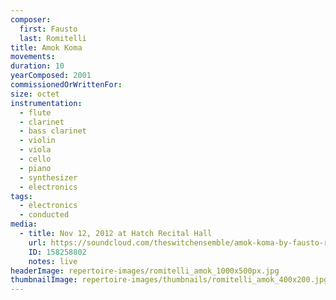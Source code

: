 ```yaml
---
composer:
  first: Fausto
  last: Romitelli
title: Amok Koma
movements:
duration: 10
yearComposed: 2001
commissionedOrWrittenFor:
size: octet
instrumentation:
  - flute
  - clarinet
  - bass clarinet
  - violin
  - viola
  - cello
  - piano
  - synthesizer
  - electronics
tags:
  - electronics
  - conducted
media:
  - title: Nov 12, 2012 at Hatch Recital Hall
    url: https://soundcloud.com/theswitchensemble/amok-koma-by-fausto-romitelli-nov-12-2012
    ID: 158258802
    notes: live
headerImage: repertoire-images/romitelli_amok_1000x500px.jpg
thumbnailImage: repertoire-images/thumbnails/romitelli_amok_400x200.jpg
---
```

